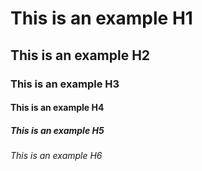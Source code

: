 # This is an example H1
## This is an example H2
### This is an example H3
#### This is an example H4
##### This is an example H5
###### This is an example H6
